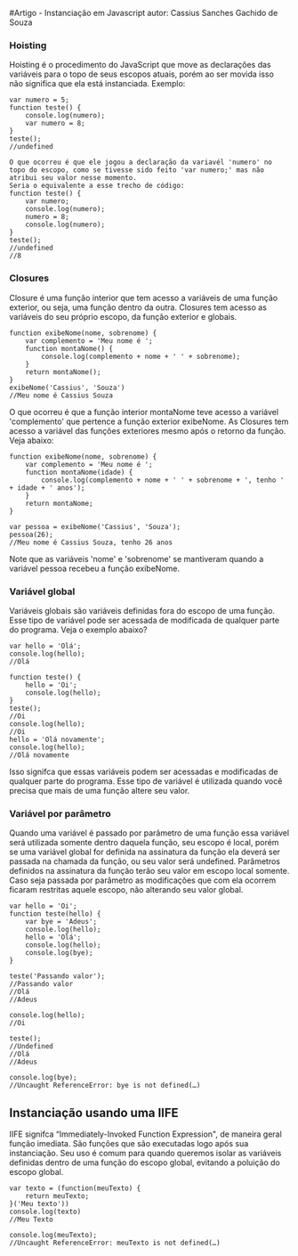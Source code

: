 #Artigo - Instanciação em Javascript
autor: Cassius Sanches Gachido de Souza

### Hoisting
Hoisting é o procedimento do JavaScript que move as declarações das variáveis para o topo de seus escopos atuais, porém ao ser movida isso não significa que ela está instanciada.
Exemplo:
```
var numero = 5;
function teste() {
	console.log(numero);
	var numero = 8;
}
teste();
//undefined

O que ocorreu é que ele jogou a declaração da variavél 'numero' no topo do escopo, como se tivesse sido feito 'var numero;' mas não atribui seu valor nesse momento.
Seria o equivalente a esse trecho de código:
function teste() {
	var numero;
	console.log(numero);
	numero = 8;
	console.log(numero);
}
teste();
//undefined
//8
```

### Closures

Closure é uma função interior que tem acesso a variáveis de uma função exterior, ou seja, uma função dentro da outra. Closures tem acesso as variáveis do seu próprio escopo, da função exterior e globais.
```
function exibeNome(nome, sobrenome) {
	var complemento = 'Meu nome é ';	
	function montaNome() {
		console.log(complemento + nome + ' ' + sobrenome);
	}	
	return montaNome();
}
exibeNome('Cassius', 'Souza')
//Meu nome é Cassius Souza
```
O que ocorreu é que a função interior montaNome teve acesso a variável 'complemento' que pertence a função exterior exibeNome.
As Closures tem acesso a variável das funções exteriores mesmo após o retorno da função. Veja abaixo:
```
function exibeNome(nome, sobrenome) {
	var complemento = 'Meu nome é ';	
	function montaNome(idade) {
		console.log(complemento + nome + ' ' + sobrenome + ', tenho ' + idade + ' anos');
	}	
	return montaNome;
}

var pessoa = exibeNome('Cassius', 'Souza');
pessoa(26);
//Meu nome é Cassius Souza, tenho 26 anos
```
Note que as variáveis 'nome' e 'sobrenome' se mantiveram quando a variável pessoa recebeu a função exibeNome.


### Variável global

Variáveis globais são variáveis definidas fora do escopo de uma função. Esse tipo de variável pode ser acessada de modificada de qualquer parte do programa.
Veja o exemplo abaixo?

```
var hello = 'Olá';
console.log(hello);
//Olá

function teste() {
	hello = 'Oi';
	console.log(hello);
}
teste();
//Oi
console.log(hello);
//Oi
hello = 'Olá novamente';
console.log(hello);
//Olá novamente
```
Isso signifca que essas variáveis podem ser acessadas e modificadas de qualquer parte do programa. Esse tipo de variável é utilizada quando você precisa que mais de uma função altere seu valor.


### Variável por parâmetro

Quando uma variável é passado por parâmetro de uma função essa variável será utilizada somente dentro daquela função, seu escopo é local, porém se uma variável global for definida na assinatura da função ela deverá ser passada na 
chamada da função, ou seu valor será undefined. Parâmetros definidos na assinatura da função terão seu valor em escopo local somente. Caso seja passada por parâmetro as modificações que com ela ocorrem ficaram restritas aquele escopo,
não alterando seu valor global.
```
var hello = 'Oi';
function teste(hello) {
	var bye = 'Adeus';
	console.log(hello);	
	hello = 'Olá';
	console.log(hello);	
	console.log(bye);
}

teste('Passando valor');
//Passando valor
//Olá
//Adeus

console.log(hello);
//Oi

teste();
//Undefined
//Olá
//Adeus

console.log(bye);
//Uncaught ReferenceError: bye is not defined(…)
```

## Instanciação usando uma IIFE

IIFE signifca  “Immediately-Invoked Function Expression", de maneira geral função imediata. São funções que são executadas logo após sua instanciação.
Seu uso é comum para quando queremos isolar as variáveis definidas dentro de uma função do escopo global, evitando a poluição do escopo global.
```
var texto = (function(meuTexto) {
	return meuTexto;
}('Meu texto'))
console.log(texto)
//Meu Texto

console.log(meuTexto);
//Uncaught ReferenceError: meuTexto is not defined(…)
```
